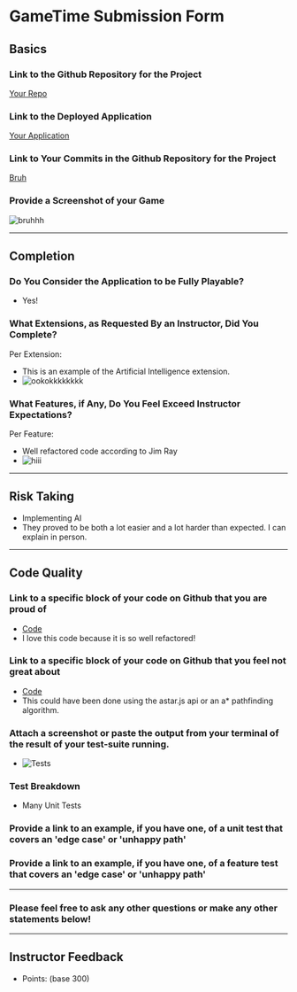 # GameTime Submission Form

## Basics

### Link to the Github Repository for the Project
[Your Repo](https://github.com/hectorhuertas/snake-tron)

### Link to the Deployed Application
[Your Application](http://hectorhuertas.github.io/snake-tron/)

### Link to Your Commits in the Github Repository for the Project
[Bruh](https://github.com/hectorhuertas/snake-tron/commits/master)


### Provide a Screenshot of your Game
![bruhhh](http://i.imgur.com/lvkNS4c.png)

---

## Completion

### Do You Consider the Application to be Fully Playable?
 - Yes!

### What Extensions, as Requested By an Instructor, Did You Complete?
Per Extension:
- This is an example of the Artificial Intelligence extension.
- ![ookokkkkkkkk](http://i.imgur.com/uyJv1XX.gif)

### What Features, if Any, Do You Feel Exceed Instructor Expectations?
Per Feature:
 - Well refactored code according to Jim Ray
 - ![hiii](http://i.imgur.com/PSV7JxH.png)

----

## Risk Taking
- Implementing AI
- They proved to be both a lot easier and a lot harder than expected. I can explain in person.

----

## Code Quality

### Link to a specific block of your code on Github that you are proud of
- [Code](https://github.com/hectorhuertas/snake-tron/blob/master/lib/player.js)
- I love this code because it is so well refactored!

### Link to a specific block of your code on Github that you feel not great about
- [Code](https://github.com/hectorhuertas/snake-tron/blob/master/lib/skynet.js)
- This could have been done using the astar.js api or an a* pathfinding algorithm.

### Attach a screenshot or paste the output from your terminal of the result of your test-suite running.
- ![Tests](http://i.imgur.com/G9bjQk0.png)

### Test Breakdown
- Many Unit Tests

### Provide a link to an example, if you have one, of a unit test that covers an 'edge case' or 'unhappy path'

### Provide a link to an example, if you have one, of a feature test that covers an 'edge case' or 'unhappy path'

-----

### Please feel free to ask any other questions or make any other statements below!

-----

## Instructor Feedback

- Points: (base 300)
